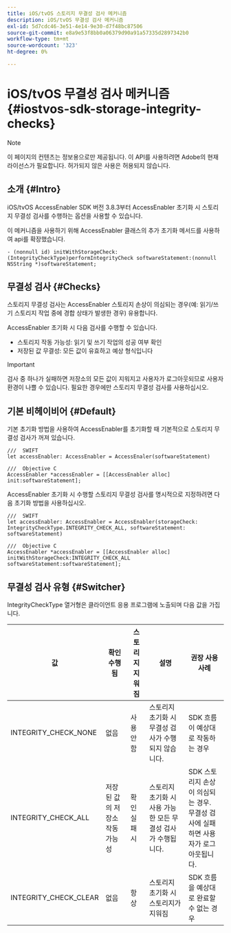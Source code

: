 ```yaml
---
title: iOS/tvOS 스토리지 무결성 검사 메커니즘
description: iOS/tvOS 무결성 검사 메커니즘
exl-id: 5d7cdc46-3e51-4e14-9e30-d7f48bc87506
source-git-commit: e8a9e53f8bb0a06379d90a91a57335d2897342b0
workflow-type: tm+mt
source-wordcount: '323'
ht-degree: 0%

---
```


# iOS/tvOS 무결성 검사 메커니즘 {#iostvos-sdk-storage-integrity-checks}

>[!NOTE]
>
>이 페이지의 컨텐츠는 정보용으로만 제공됩니다. 이 API를 사용하려면 Adobe의 현재 라이선스가 필요합니다. 허가되지 않은 사용은 허용되지 않습니다.

## 소개 {#Intro}

iOS/tvOS AccessEnabler SDK 버전 3.8.3부터 AccessEnabler 초기화 시 스토리지 무결성 검사를 수행하는 옵션을 사용할 수 있습니다.

이 메커니즘을 사용하기 위해 AccessEnabler 클래스의 추가 초기화 메서드를 사용하여 api를 확장했습니다.

```
- (nonnull id) initWithStorageCheck:(IntegrityCheckType)performIntegrityCheck softwareStatement:(nonnull NSString *)softwareStatement;
```


## 무결성 검사 {#Checks}

스토리지 무결성 검사는 AccessEnabler 스토리지 손상이 의심되는 경우(예: 읽기/쓰기 스토리지 작업 중에 경합 상태가 발생한 경우) 유용합니다.

AccessEnabler 초기화 시 다음 검사를 수행할 수 있습니다.
- 스토리지 작동 가능성: 읽기 및 쓰기 작업의 성공 여부 확인
- 저장된 값 무결성: 모든 값이 유효하고 예상 형식입니다

>[!IMPORTANT]
> 
>검사 중 하나가 실패하면 저장소의 모든 값이 지워지고 사용자가 로그아웃되므로 사용자 환경이 나쁠 수 있습니다. 필요한 경우에만 스토리지 무결성 검사를 사용하십시오.


## 기본 비헤이비어 {#Default}

기본 초기화 방법을 사용하여 AccessEnabler를 초기화할 때 기본적으로 스토리지 무결성 검사가 꺼져 있습니다.

```
///  SWIFT
let accessEnabler: AccessEnabler = AccessEnaler(softwareStatement)

///  Objective C
AccessEnabler *accessEnabler = [[AccessEnabler alloc] init:softwareStatement];
```

AccessEnabler 초기화 시 수행할 스토리지 무결성 검사를 명시적으로 지정하려면 다음 초기화 방법을 사용하십시오.

```
///  SWIFT
let accessEnabler: AccessEnabler = AccessEnabler(storageCheck: IntegrityCheckType.INTEGRITY_CHECK_ALL, softwareStatement: softwareStatement)

///  Objective C
AccessEnabler *accessEnabler = [[AccessEnabler alloc] initWithStorageCheck:INTEGRITY_CHECK_ALL softwareStatement:softwareStatement];
```


## 무결성 검사 유형 {#Switcher}

IntegrityCheckType 열거형은 클라이언트 응용 프로그램에 노출되며 다음 값을 가집니다.

| 값 | 확인 수행됨 | 스토리지 지워짐 | 설명 | 권장 사용 사례 |
|-----------------------|-----------------------------------------------------|-----------------|------------------------------------------------------------------------|--------------------------------------------------------------------------------------------------------------------------|
| INTEGRITY_CHECK_NONE | 없음 | 사용 안 함 | 스토리지 초기화 시 무결성 검사가 수행되지 않습니다. | SDK 흐름이 예상대로 작동하는 경우 |
| INTEGRITY_CHECK_ALL | 저장된 값의 저장소 작동 가능성 <br/> | 확인 실패 시 | 스토리지 초기화 시 사용 가능한 모든 무결성 검사가 수행됩니다. | SDK 스토리지 손상이 의심되는 경우. <br/> 무결성 검사에 실패하면 사용자가 로그아웃됩니다. |
| INTEGRITY_CHECK_CLEAR | 없음 | 항상 | 스토리지 초기화 시 스토리지가 지워짐 | SDK 흐름을 예상대로 완료할 수 없는 경우 |
